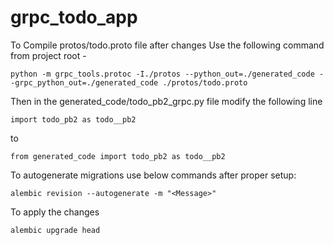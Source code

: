 # grpc_todo_app

To Compile protos/todo.proto file after changes
Use the following command from project root -

    python -m grpc_tools.protoc -I./protos --python_out=./generated_code --grpc_python_out=./generated_code ./protos/todo.proto

Then in the generated_code/todo_pb2_grpc.py file modify the following line

    import todo_pb2 as todo__pb2

to

    from generated_code import todo_pb2 as todo__pb2


To autogenerate migrations use below commands after proper setup:

    alembic revision --autogenerate -m "<Message>"

To apply the changes

    alembic upgrade head

